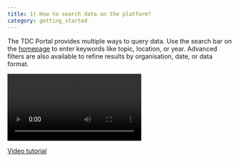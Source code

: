 ```yaml
---
title: 1) How to search data on the platform?
category: getting_started
---
```


The TDC Portal provides multiple ways to query data. Use the search bar on the [homepage](https://tdc-data-portal.vercel.app/) to enter keywords like topic, location, or year. Advanced filters are also available to refine results by organisation, date, or data format.

<video controls>
  <source src="https://github.com/user-attachments/assets/d5d5c2b0-b761-4435-8c09-252fcba21529"> 
</video>

[Video tutorial](https://github.com/user-attachments/assets/d5d5c2b0-b761-4435-8c09-252fcba21529)





